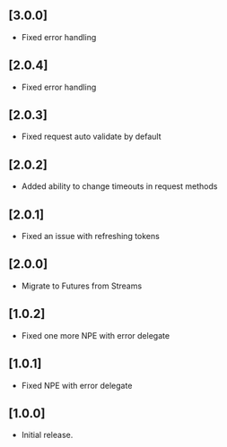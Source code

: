## [3.0.0]

* Fixed error handling

## [2.0.4]

* Fixed error handling

## [2.0.3]

* Fixed request auto validate by default

## [2.0.2]

* Added ability to change timeouts in request methods

## [2.0.1]

* Fixed an issue with refreshing tokens

## [2.0.0]

* Migrate to Futures from Streams

## [1.0.2]

* Fixed one more NPE with error delegate

## [1.0.1]

* Fixed NPE with error delegate

## [1.0.0]

* Initial release.
